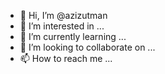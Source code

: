 - 👋 Hi, I’m @azizutman
- 👀 I’m interested in ...
- 🌱 I’m currently learning ...
- 💞️ I’m looking to collaborate on ...
- 📫 How to reach me ...

<!---
azizutman/azizutman is a ✨ special ✨ repository because its `README.md` (this file) appears on your GitHub profile.
You can click the Preview link to take a look at your changes.
--->
